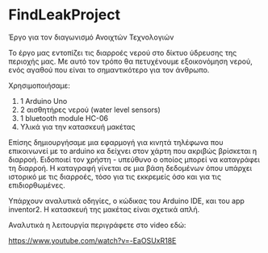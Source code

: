 # FindLeakProject
Έργο για τον διαγωνισμό Ανοιχτών Τεχνολογιών

Το έργο μας εντοπίζει τις διαρροές νερού στο δίκτυο ύδρευσης της περιοχής μας.
Με αυτό τον τρόπο θα πετυχένουμε εξοικονόμηση νερού, ενός αγαθού που είναι το σημαντικότερο για τον άνθρωπο.

Χρησιμοποιήσαμε:

1) 1 Arduino Uno
2) 2 αισθητήρες νερού (water level sensors)
3) 1 bluetooth module HC-06
4) Υλικά για την κατασκευή μακέτας

Επίσης δημιουργήσαμε μια εφαρμογή για κινητά τηλέφωνα που επικοινωνεί με το arduino κα δείχνει στον χάρτη που ακριβώς βρίσκεται
η διαρροή. Ειδοποιεί τον χρήστη - υπεύθυνο ο οποίος μπορεί να καταγράφει τη διαρροή.
Η καταγραφή γίνεται σε μια βάση δεδομένων όπου υπάρχει ιστορικό με τις διαρροές, τόσο για τις εκκρεμείς όσο και για τις επιδιορθωμένες.

Υπάρχουν αναλυτικά οδηγίες, ο κώδικας του Arduino IDE, και του app inventor2.
Η κατασκευή της μακέτας είναι σχετικά απλή.

Αναλυτικά η λειτουργία περιγράφετε στο video εδώ:

https://www.youtube.com/watch?v=-EaOSUxR18E
